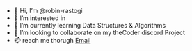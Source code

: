- 👋 Hi, I’m @robin-rastogi
- 👀 I’m interested in 
- 🌱 I’m currently learning Data Structures & Algorithms
- 💞️ I’m looking to collaborate on my theCoder discord Project
- 📫 reach me thorugh [Email](rohitk.knp2019@gmail.com) 

<!---
robin-rastogi/robin-rastogi is a ✨ special ✨ repository because its `README.md` (this file) appears on your GitHub profile.
You can click the Preview link to take a look at your changes.
--->
